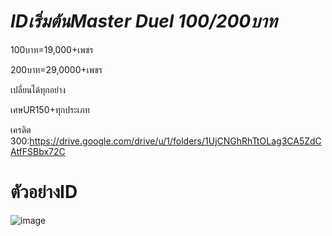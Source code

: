 # *IDเริ่มต้นMaster Duel 100/200บาท*

100บาท=19,000+เพชร

200บาท=29,0000+เพชร

เปลี่ยนได้ทุกอย่าง

เศษUR150+ทุกประเภท

เครดิต 300:https://drive.google.com/drive/u/1/folders/1UjCNGhRhTtOLag3CA5ZdCAtfFSBbx72C

# ตัวอย่างID

![image](https://github.com/Kawewisate/MasterDuel/assets/68786705/3ea0a5b0-7f01-4f47-9cf8-e05d8ff93f83)
